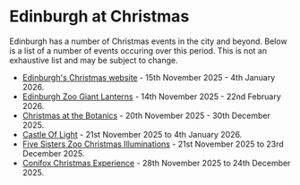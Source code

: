 # Edinburgh at Christmas

Edinburgh has a number of Christmas events in the city and beyond. Below is a list of a number of events occuring over this period. This is not an exhaustive list and may be subject to change.

* [Edinburgh's Christmas website](https://edwinterfest.com/edinburgh-christmas) - 15th November 2025 - 4th January 2026.
* [Edinburgh Zoo Giant Lanterns](https://www.edinburghzoo.org.uk/events-experiences/events) - 14th November 2025 - 22nd February 2026.
* [Christmas at the Botanics](https://www.rbge.org.uk/whats-on/christmas-at-the-botanics-2025/) - 20th November 2025 - 30th December 2025.
* [Castle Of Light](https://www.edinburghcastle.scot/whats-on/castle-of-light/) - 21st November 2025 to 4th January 2026.
* [Five Sisters Zoo Christmas Illuminations](https://fivesisterszoo.co.uk/zoo-illuminations-2025/) -  21st November 2025 to 23rd December 2025.
* [Conifox Christmas Experience](https://www.conifox.co.uk/events/christmas-experience/) - 28th November 2025 to 24th December 2025.

